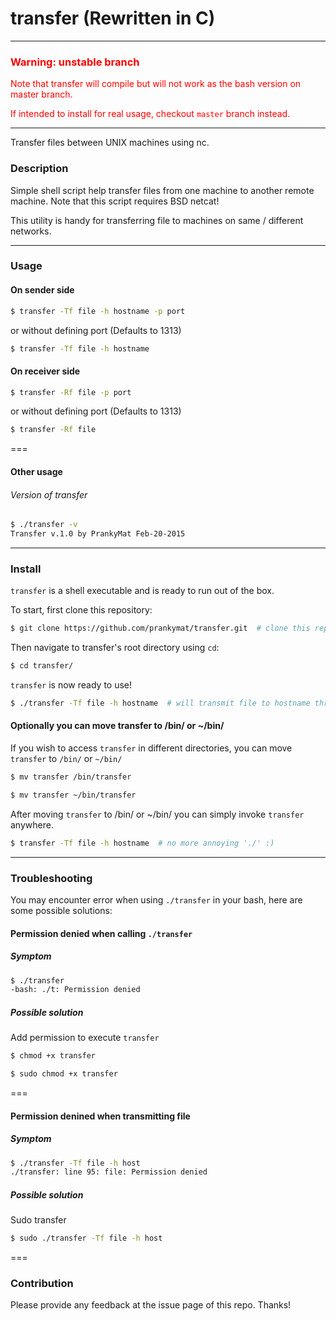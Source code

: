 # transfer (Rewritten in C)
---
### <font color='red'>Warning: unstable branch</font>

<font color='red'>
Note that transfer will compile but will not work as the bash version on master branch.

If intended to install for real usage, checkout ```master``` branch instead.
</font>

---

Transfer files between UNIX machines using nc.

### Description
Simple shell script help transfer files from one machine to another remote machine. Note that this script requires BSD netcat!

This utility is handy for transferring file to machines on same / different networks.

---

### Usage
#### On sender side
```bash
$ transfer -Tf file -h hostname -p port
```
or without defining port (Defaults to 1313)
```bash
$ transfer -Tf file -h hostname
```

#### On receiver side
```bash
$ transfer -Rf file -p port
```
or without defining port (Defaults to 1313)
```bash
$ transfer -Rf file
```

===

#### Other usage

###### Version of transfer
```bash
$ ./transfer -v
Transfer v.1.0 by PrankyMat Feb-20-2015
```
---

### Install
```transfer``` is a shell executable and is ready to run out of the box.

To start, first clone this repository:
```bash
$ git clone https://github.com/prankymat/transfer.git  # clone this repo
```

Then navigate to transfer's root directory using ```cd```:
```bash
$ cd transfer/
```

```transfer``` is now ready to use!

```bash
$ ./transfer -Tf file -h hostname  # will transmit file to hostname through port 1313
```

#### Optionally you can move transfer to /bin/ or ~/bin/
If you wish to access ```transfer``` in different directories,
you can move ```transfer``` to ```/bin/``` or ```~/bin/```

```bash
$ mv transfer /bin/transfer
```

```bash
$ mv transfer ~/bin/transfer
```

After moving ```transfer``` to /bin/ or ~/bin/ you can simply invoke ```transfer``` anywhere.
```bash
$ transfer -Tf file -h hostname  # no more annoying './' :)
```

---

### Troubleshooting
You may encounter error when using ```./transfer``` in your bash, here are some possible solutions:

#### Permission denied when calling ```./transfer```
##### Symptom
```bash
$ ./transfer
-bash: ./t: Permission denied
```
##### Possible solution
Add permission to execute ```transfer```
```bash
$ chmod +x transfer
```
```bash
$ sudo chmod +x transfer
```
===

#### Permission denined when transmitting file
##### Symptom
```bash
$ ./transfer -Tf file -h host
./transfer: line 95: file: Permission denied
```
##### Possible solution
Sudo transfer
```bash
$ sudo ./transfer -Tf file -h host
```

===

### Contribution
Please provide any feedback at the issue page of this repo. Thanks!
